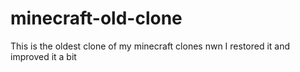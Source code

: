 # minecraft-old-clone
This is the oldest clone of my minecraft clones nwn I restored it and improved it a bit
